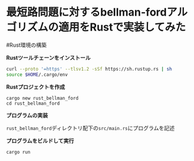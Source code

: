 # 最短路問題に対するbellman-fordアルゴリズムの適用をRustで実装してみた

#Rust環境の構築

**Rustツールチェーンをインストール**

```install.sh
curl --proto '=https' --tlsv1.2 -sSf https://sh.rustup.rs | sh
source $HOME/.cargo/env
```

**Rustプロジェクトを作成**

```create Rust Project
cargo new rust_bellman_ford
cd rust_bellman_ford
```

**プログラムの実装**

`rust_bellman_ford`ディレクトリ配下の`src/main.rs`にプログラムを記述

**プログラムをビルドして実行**

```execute
cargo run
```